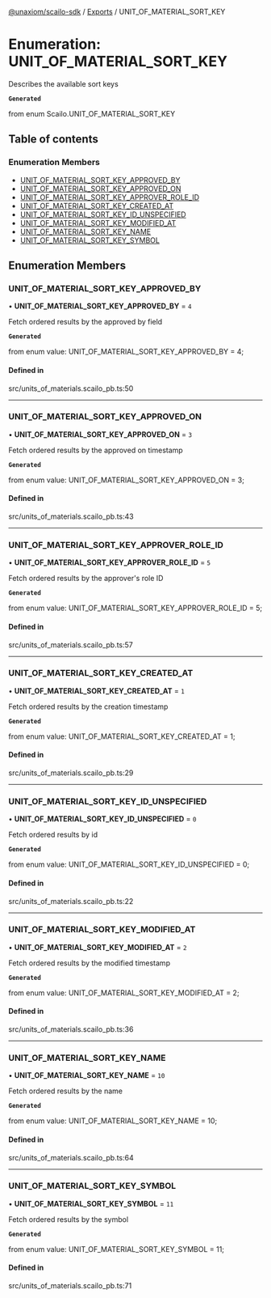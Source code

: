 [@unaxiom/scailo-sdk](../README.md) / [Exports](../modules.md) / UNIT\_OF\_MATERIAL\_SORT\_KEY

# Enumeration: UNIT\_OF\_MATERIAL\_SORT\_KEY

Describes the available sort keys

**`Generated`**

from enum Scailo.UNIT_OF_MATERIAL_SORT_KEY

## Table of contents

### Enumeration Members

- [UNIT\_OF\_MATERIAL\_SORT\_KEY\_APPROVED\_BY](UNIT_OF_MATERIAL_SORT_KEY.md#unit_of_material_sort_key_approved_by)
- [UNIT\_OF\_MATERIAL\_SORT\_KEY\_APPROVED\_ON](UNIT_OF_MATERIAL_SORT_KEY.md#unit_of_material_sort_key_approved_on)
- [UNIT\_OF\_MATERIAL\_SORT\_KEY\_APPROVER\_ROLE\_ID](UNIT_OF_MATERIAL_SORT_KEY.md#unit_of_material_sort_key_approver_role_id)
- [UNIT\_OF\_MATERIAL\_SORT\_KEY\_CREATED\_AT](UNIT_OF_MATERIAL_SORT_KEY.md#unit_of_material_sort_key_created_at)
- [UNIT\_OF\_MATERIAL\_SORT\_KEY\_ID\_UNSPECIFIED](UNIT_OF_MATERIAL_SORT_KEY.md#unit_of_material_sort_key_id_unspecified)
- [UNIT\_OF\_MATERIAL\_SORT\_KEY\_MODIFIED\_AT](UNIT_OF_MATERIAL_SORT_KEY.md#unit_of_material_sort_key_modified_at)
- [UNIT\_OF\_MATERIAL\_SORT\_KEY\_NAME](UNIT_OF_MATERIAL_SORT_KEY.md#unit_of_material_sort_key_name)
- [UNIT\_OF\_MATERIAL\_SORT\_KEY\_SYMBOL](UNIT_OF_MATERIAL_SORT_KEY.md#unit_of_material_sort_key_symbol)

## Enumeration Members

### UNIT\_OF\_MATERIAL\_SORT\_KEY\_APPROVED\_BY

• **UNIT\_OF\_MATERIAL\_SORT\_KEY\_APPROVED\_BY** = ``4``

Fetch ordered results by the approved by field

**`Generated`**

from enum value: UNIT_OF_MATERIAL_SORT_KEY_APPROVED_BY = 4;

#### Defined in

src/units_of_materials.scailo_pb.ts:50

___

### UNIT\_OF\_MATERIAL\_SORT\_KEY\_APPROVED\_ON

• **UNIT\_OF\_MATERIAL\_SORT\_KEY\_APPROVED\_ON** = ``3``

Fetch ordered results by the approved on timestamp

**`Generated`**

from enum value: UNIT_OF_MATERIAL_SORT_KEY_APPROVED_ON = 3;

#### Defined in

src/units_of_materials.scailo_pb.ts:43

___

### UNIT\_OF\_MATERIAL\_SORT\_KEY\_APPROVER\_ROLE\_ID

• **UNIT\_OF\_MATERIAL\_SORT\_KEY\_APPROVER\_ROLE\_ID** = ``5``

Fetch ordered results by the approver's role ID

**`Generated`**

from enum value: UNIT_OF_MATERIAL_SORT_KEY_APPROVER_ROLE_ID = 5;

#### Defined in

src/units_of_materials.scailo_pb.ts:57

___

### UNIT\_OF\_MATERIAL\_SORT\_KEY\_CREATED\_AT

• **UNIT\_OF\_MATERIAL\_SORT\_KEY\_CREATED\_AT** = ``1``

Fetch ordered results by the creation timestamp

**`Generated`**

from enum value: UNIT_OF_MATERIAL_SORT_KEY_CREATED_AT = 1;

#### Defined in

src/units_of_materials.scailo_pb.ts:29

___

### UNIT\_OF\_MATERIAL\_SORT\_KEY\_ID\_UNSPECIFIED

• **UNIT\_OF\_MATERIAL\_SORT\_KEY\_ID\_UNSPECIFIED** = ``0``

Fetch ordered results by id

**`Generated`**

from enum value: UNIT_OF_MATERIAL_SORT_KEY_ID_UNSPECIFIED = 0;

#### Defined in

src/units_of_materials.scailo_pb.ts:22

___

### UNIT\_OF\_MATERIAL\_SORT\_KEY\_MODIFIED\_AT

• **UNIT\_OF\_MATERIAL\_SORT\_KEY\_MODIFIED\_AT** = ``2``

Fetch ordered results by the modified timestamp

**`Generated`**

from enum value: UNIT_OF_MATERIAL_SORT_KEY_MODIFIED_AT = 2;

#### Defined in

src/units_of_materials.scailo_pb.ts:36

___

### UNIT\_OF\_MATERIAL\_SORT\_KEY\_NAME

• **UNIT\_OF\_MATERIAL\_SORT\_KEY\_NAME** = ``10``

Fetch ordered results by the name

**`Generated`**

from enum value: UNIT_OF_MATERIAL_SORT_KEY_NAME = 10;

#### Defined in

src/units_of_materials.scailo_pb.ts:64

___

### UNIT\_OF\_MATERIAL\_SORT\_KEY\_SYMBOL

• **UNIT\_OF\_MATERIAL\_SORT\_KEY\_SYMBOL** = ``11``

Fetch ordered results by the symbol

**`Generated`**

from enum value: UNIT_OF_MATERIAL_SORT_KEY_SYMBOL = 11;

#### Defined in

src/units_of_materials.scailo_pb.ts:71
